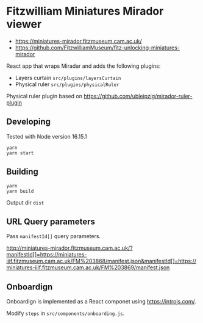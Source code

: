 # Fitzwilliam Miniatures Mirador viewer

- https://miniatures-mirador.fitzmuseum.cam.ac.uk/
- https://github.com/FitzwilliamMuseum/fitz-unlocking-miniatures-mirador

React app that wraps Miradar and adds the following plugins:

- Layers curtain `src/plugins/layersCurtain`
- Physical ruler `src/plugins/physicalRuler`

Physical ruler plugin based on https://github.com/ubleipzig/mirador-ruler-plugin

## Developing

Tested with Node version 16.15.1

```
yarn
yarn start
```

## Building

```
yarn
yarn build
```

Output dir `dist`

## URL Query parameters

Pass `manifestId[]` query parameters.

http://miniatures-mirador.fitzmuseum.cam.ac.uk/?manifestId[]=https://miniatures-iiif.fitzmuseum.cam.ac.uk/FM%203868/manifest.json&manifestId[]=https://miniatures-iiif.fitzmuseum.cam.ac.uk/FM%203869/manifest.json

## Onboardign

Onboardign is implemented as a React componet using https://introjs.com/.

Modify `steps` in `src/components/onboarding.js`.
